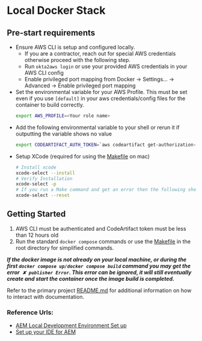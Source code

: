 # Local Docker Stack

## Pre-start requirements
* Ensure AWS CLI is setup and configured locally.
    * If you are a contractor, reach out for special AWS credentials otherwise proceed with the following step.
    * Run `okta2aws login` or use your provided AWS credentials in your AWS CLI config
    * Enable privileged port mapping from Docker -> Settings... -> Advanced -> Enable privileged port mapping
* Set the environmental variable for your AWS Profile. This must be set even if you use `[default]` in your aws credentials/config files for the container to build correctly. 
  ```bash
  export AWS_PROFILE=<Your role name>
  ```
* Add the following environmental variable to your shell or rerun it if outputting the variable shows no value
    ```bash
    export CODEARTIFACT_AUTH_TOKEN=`aws codeartifact get-authorization-token --domain community-workday --domain-owner 210939474461 --region us-west-2 --query authorizationToken --output text`
    ```
* Setup XCode (required for using the [Makefile](../Makefile) on mac)
    ```bash
    # Install xcode
    xcode-select --install
    # Verify Installation
    xcode-select -p
    # If you run a Make command and get an error then the following should fix the issue
    xcode-select --reset
    ```

## Getting Started
1. AWS CLI must be authenticated and CodeArtifact token must be less than 12 hours old 
2. Run the standard `docker compose` commands or use the [Makefile](../Makefile) in the root directory for simplified commands. 

***If the docker image is not already on your local machine, or during the first `docker compose up/docker compose build` command you may get the error` ✘ publisher Error`. 
This error can be ignored, it will still eventually create and start the container once the image build is completed.***

Refer to the primary project [README.md](../README.md) for additional information on how to interact with documentation.

### Reference Urls:

* [AEM Local Development Environment Set up](https://experienceleague.adobe.com/docs/experience-manager-learn/cloud-service/local-development-environment-set-up/overview.html?lang=en)
* [Set up your IDE for AEM](https://experienceleague.adobe.com/docs/experience-manager-learn/foundation/development/set-up-a-local-aem-development-environment.html?lang=en#set-up-an-integrated-development-environment)
